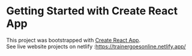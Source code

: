 # Getting Started with Create React App

This project was bootstrapped with [Create React App](https://github.com/facebook/create-react-app).
<br>
See live website projects on netlify :https://trainergoesonline.netlify.app/

<img src="https://res.cloudinary.com/codercloud/image/upload/v1660578105/github/Screenshot_300_reze4s.png" alt=""/>
<img src="https://res.cloudinary.com/codercloud/image/upload/v1660578104/github/Screenshot_301_xgwciy.png" alt=""/>
<img src="https://res.cloudinary.com/codercloud/image/upload/v1660578102/github/Screenshot_302_aymsln.png" alt=""/>
<img src="https://res.cloudinary.com/codercloud/image/upload/v1660578103/github/Screenshot_303_ser4ij.png" alt=""/>
<img src="https://res.cloudinary.com/codercloud/image/upload/v1660578103/github/Screenshot_304_qokzjo.png" alt="" />
<img src="https://res.cloudinary.com/codercloud/image/upload/v1660578104/github/Screenshot_305_cey5ei.png" alt=""/>
<img src="https://res.cloudinary.com/codercloud/image/upload/v1660578104/github/Screenshot_306_jwljfz.png" alt=""/>
<img src="https://res.cloudinary.com/codercloud/image/upload/v1660578104/github/Screenshot_307_v5r6xi.png" alt=""/>
